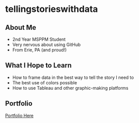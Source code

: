 # tellingstorieswithdata

## About Me

- 2nd Year MSPPM Student
- Very nervous about using GitHub
- From Erie, PA (and proud!) 

## What I Hope to Learn

- How to frame data in the best way to tell the story I need to 
- The best use of colors possible
- How to use Tableau and other graphic-making platforms

## Portfolio

[Portfolio Here](https://samzdunski.github.io/tellingstorieswithdata/)
